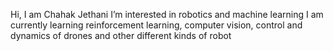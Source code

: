 Hi, I am Chahak Jethani
I’m interested in robotics and machine learning
I am currently learning reinforcement learning, computer vision, control and dynamics of drones and other different kinds of robot



<!---
sherlockholmes1603/sherlockholmes1603 is a ✨ special ✨ repository because its `README.md` (this file) appears on your GitHub profile.
You can click the Preview link to take a look at your changes.
--->
